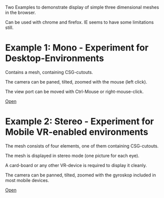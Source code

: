 Two Examples to demonstrate display of simple three dimensional meshes in the browser.

Can be used with chrome and firefox. IE seems to have some limitations still. 

# Example 1: Mono - Experiment for Desktop-Environments

Contains a mesh, containing CSG-cutouts.

The camera can be paned, tilted, zoomed with the mouse (left click).

The view port can be moved with Ctrl-Mouse or right-mouse-click.

[Open](mono/index.html)

# Example 2: Stereo - Experiment for Mobile VR-enabled environments

The mesh consists of four elements, one of them containing CSG-cutouts.

The mesh is displayed in stereo mode (one picture for each eye). 

A card-board or any other VR-device is required to display it cleanly.

The camera can be panned, tilted, zoomed with the gyroskop included in most mobile devices.

[Open](stereo/index.html)